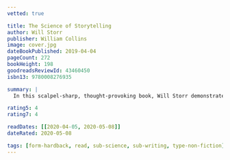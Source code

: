 ```yaml
---
vetted: true

title: The Science of Storytelling
author: Will Storr
publisher: William Collins
image: cover.jpg
dateBookPublished: 2019-04-04
pageCount: 272
bookHeight: 198
goodreadsReviewId: 43460450
isbn13: 9780008276935

summary: |
  In this scalpel-sharp, thought-provoking book, Will Storr demonstrates how master storytellers manipulate and compel us, leading us on a journey from the Hebrew scriptures to Mr Men, from Booker Prize-winning literature to box set TV. Applying dazzling psychological research and cutting-edge neuroscience to the foundations of our myths and archetypes, he shows how we can use these tools to tell better stories – and make sense of our chaotic modern world.

rating5: 4
rating7: 4

readDates: [[2020-04-05, 2020-05-08]]
dateRated: 2020-05-08

tags: [form-hardback, read, sub-science, sub-writing, type-non-fiction]
---
```

